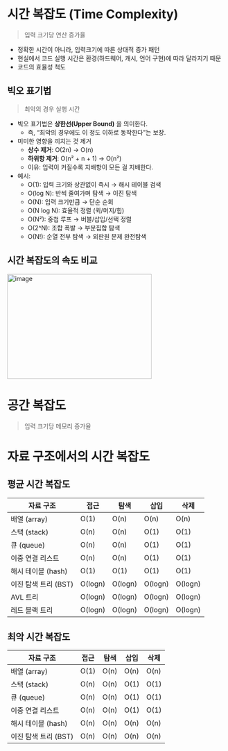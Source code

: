 # 시간 복잡도 (Time Complexity)
> 입력 크기당 연산 증가율
- 정확한 시간이 아니라, 입력크기에 따른 상대적 증가 패턴
- 현실에서 코드 실행 시간은 환경(하드웨어, 캐시, 언어 구현)에 따라 달라지기 때문
- 코드의 효율성 척도
## 빅오 표기법
> 최악의 경우 실행 시간
- 빅오 표기법은 **상한선(Upper Bound)** 을 의미한다.
  - 즉, “최악의 경우에도 이 정도 이하로 동작한다”는 보장.
- 미미한 영향을 끼치는 것 제거
  - **상수 제거**: O(2n) → O(n)
  - **하위항 제거**: O(n² + n + 1) → O(n²)
  - 이유: 입력이 커질수록 지배항이 모든 걸 지배한다.
- 예시:
  - O(1): 입력 크기와 상관없이 즉시 → 해시 테이블 검색
  - O(log N): 반씩 줄여가며 탐색 → 이진 탐색
  - O(N): 입력 크기만큼 → 단순 순회
  - O(N log N): 효율적 정렬 (퀵/머지/힙)
  - O(N²): 중첩 루프 → 버블/삽입/선택 정렬
  - O(2^N): 조합 폭발 → 부분집합 탐색
  - O(N!): 순열 전부 탐색 → 외판원 문제 완전탐색
## 시간 복잡도의 속도 비교
<img width="333" height="242" alt="image" src="https://github.com/user-attachments/assets/5b2a745e-7b70-4e5a-9cc0-4627364f2e0d" />

# 공간 복잡도
> 입력 크기당 메모리 증가율
# 자료 구조에서의 시간 복잡도
## 평균 시간 복잡도
| 자료 구조             | 접근   | 탐색   | 삽입     | 삭제     |
|-----------------------|--------|--------|----------|----------|
| 배열 (array)          | O(1)   | O(n)   | O(n)     | O(n)     |
| 스택 (stack)          | O(n)   | O(n)   | O(1)     | O(1)     |
| 큐 (queue)            | O(n)   | O(n)   | O(1)     | O(1)     |
| 이중 연결 리스트      | O(n)   | O(n)   | O(1)     | O(1)     |
| 해시 테이블 (hash)    | O(1)   | O(1)   | O(1)     | O(1)     |
| 이진 탐색 트리 (BST)  | O(logn)| O(logn)| O(logn)  | O(logn)  |
| AVL 트리              | O(logn)| O(logn)| O(logn)  | O(logn)  |
| 레드 블랙 트리        | O(logn)| O(logn)| O(logn)  | O(logn)  |
## 최악 시간 복잡도
| 자료 구조             | 접근   | 탐색   | 삽입     | 삭제     |
|-----------------------|--------|--------|----------|----------|
| 배열 (array)          | O(1)   | O(n)   | O(n)     | O(n)     |
| 스택 (stack)          | O(n)   | O(n)   | O(1)     | O(1)     |
| 큐 (queue)            | O(n)   | O(n)   | O(1)     | O(1)     |
| 이중 연결 리스트      | O(n)   | O(n)   | O(1)     | O(1)     |
| 해시 테이블 (hash)    | O(n)   | O(n)   | O(n)     | O(n)     |
| 이진 탐색 트리 (BST)  | O(n)   | O(n)   | O(n)     | O(n)     |
